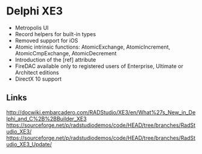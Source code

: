 # Delphi XE3

- Metropolis UI
- Record helpers for built-in types
- Removed support for iOS
- Atomic intrinsic functions: AtomicExchange, AtomicIncrement, AtomicCmpExchange, AtomicDecrement
- Introduction of the [ref] attribute
- FireDAC available only to registered users of Enterprise, Ultimate or Architect editions
- DirectX 10 support

## Links

http://docwiki.embarcadero.com/RADStudio/XE3/en/What%27s_New_in_Delphi_and_C%2B%2BBuilder_XE3
https://sourceforge.net/p/radstudiodemos/code/HEAD/tree/branches/RadStudio_XE3/
https://sourceforge.net/p/radstudiodemos/code/HEAD/tree/branches/RadStudio_XE3_Update/
